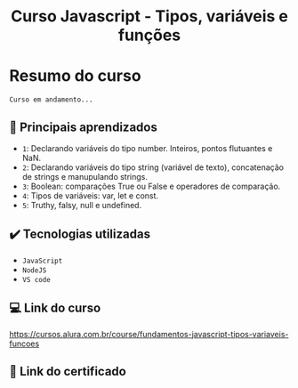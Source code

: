 <h1 align="center" font-size="bold"> Curso Javascript - Tipos, variáveis e funções </h1>

# Resumo do curso

<p>
  
  ``Curso em andamento...``

</p>

## 🔨 Principais aprendizados

- `1`: Declarando variáveis do tipo number. Inteiros, pontos flutuantes e NaN.
- `2`: Declarando variáveis do tipo string (variável de texto), concatenação de strings e manupulando strings.
- `3`: Boolean: comparações True ou False e operadores de comparação.
- `4`: Tipos de variáveis: var, let e const.
- `5`: Truthy, falsy, null e undefined.

## ✔️ Tecnologias utilizadas

- ``JavaScript``
- ``NodeJS``
- ``VS code``

## 💻 Link do curso

https://cursos.alura.com.br/course/fundamentos-javascript-tipos-variaveis-funcoes

## 📃 Link do certificado